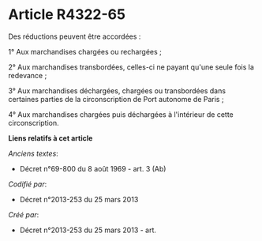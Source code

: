 # Article R4322-65

Des réductions peuvent être accordées :

1° Aux marchandises chargées ou rechargées ;

2° Aux marchandises transbordées, celles-ci ne payant qu'une seule fois la redevance ;

3° Aux marchandises déchargées, chargées ou transbordées dans certaines parties de la circonscription de Port autonome de
Paris ;

4° Aux marchandises chargées puis déchargées à l'intérieur de cette circonscription.

**Liens relatifs à cet article**

_Anciens textes_:

  - Décret n°69-800 du 8 août 1969 - art. 3 (Ab)

_Codifié par_:

  - Décret n°2013-253 du 25 mars 2013

_Créé par_:

  - Décret n°2013-253 du 25 mars 2013 - art.
